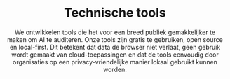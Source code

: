 ---
layout: sublandingpage
title: Technische tools
titleline2: Open-source AI auditing tools
subtitle: |
  We ontwikkelen tools die het voor een breed publiek gemakkelijker te maken om AI te auditeren. Onze tools zijn gratis te gebruiken, open source en local-first. Dit betekent dat data de browser niet verlaat, geen gebruik wordt gemaakt van cloud-toepassingen en dat de tools eenvoudig door organisaties op een privacy-vriendelijke manier lokaal gebruikt kunnen worden.
icon: fa-light fa-toolbox
color: '#2559A2'
font_color: '#FFFFFF'
subpage_links:
  - title: Unsupervised bias detectie tool
    titleline2: >-
      Anomaliedetectie om groepen te identificeren die mogelijk oneerlijk worden behandeld door AI-systemen
    icon: fa-light fa-search-plus
    color: '#FFF'
    url: /nl/technical-tools/bdt/
  - title: Synthetische data generatie tool
    titleline2: Privacy-behoudende browsergebaseerde tool voor het genereren van synthetische tabeldata  
    icon: fa-light fa-table  
    color: '#FFF'  
    url: /nl/technical-tools/sdg/  
  - title: AI-verordening implementation tool
    titleline2: >-
      Dynamische vragenlijsten voor identificatie en risicoclassificatie van AI-systemen en impactvolle algoritmes
    icon: fa-light fa-file
    color: '#FFF'
    url: /nl/technical-tools/implementation-tool/
---